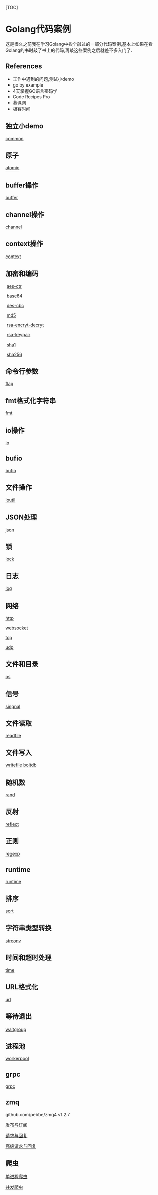 [TOC]

# Golang代码案例

这是很久之前我在学习Golang中挨个敲过的一部分代码案例,基本上如果在看Golang的书时敲了书上的代码,再敲这些案例之后就差不多入门了.

## References

- 工作中遇到的问题,测试小demo
- go by example
- 4天掌握GO语言密码学
- Code Recipes Pro
- 慕课网
- 极客时间

## 独立小demo

[common](https://github.com/chinaliuhan/lh-example/tree/main/lh-common)

## 原子

[atomic](https://github.com/chinaliuhan/lh-example/tree/main/lh-atomic)

## buffer操作

[buffer](https://github.com/chinaliuhan/lh-example/tree/main/lh-buffer)

## channel操作

[channel](https://github.com/chinaliuhan/lh-example/tree/main/lh-channel)

## context操作

[context](https://github.com/chinaliuhan/lh-example/tree/main/lh-context)

## 加密和编码

​    [aes-ctr](https://github.com/chinaliuhan/lh-example/tree/main/lh-encrypt/aes-ctr)

​    [base64](https://github.com/chinaliuhan/lh-example/tree/main/lh-encrypt/base64)

​    [des-cbc](https://github.com/chinaliuhan/lh-example/tree/main/lh-encrypt/des-cbc)

​    [md5](https://github.com/chinaliuhan/lh-example/tree/main/lh-encrypt/md5)

​    [rsa-encryt-decryt](https://github.com/chinaliuhan/lh-example/tree/main/lh-encrypt/rsa-encryt-decryt)

​    [rsa-keypair](https://github.com/chinaliuhan/lh-example/tree/main/lh-encrypt/rsa-keypair)

​    [sha1](https://github.com/chinaliuhan/lh-example/tree/main/lh-encrypt/sha1)

​    [sha256](https://github.com/chinaliuhan/lh-example/tree/main/lh-encrypt/sha256)

## 命令行参数

[flag](https://github.com/chinaliuhan/lh-example/tree/main/lh-flag)

## fmt格式化字符串

[fmt](https://github.com/chinaliuhan/lh-example/tree/main/lh-fmt)

## io操作

[io](https://github.com/chinaliuhan/lh-example/tree/main/lh-io)

## bufio

[bufio](https://github.com/chinaliuhan/lh-example/tree/main/lh-bufio)

## 文件操作

[ioutil](https://github.com/chinaliuhan/lh-example/tree/main/lh-ioutil)

## JSON处理

[json](https://github.com/chinaliuhan/lh-example/tree/main/lh-json)

## 锁

[lock](https://github.com/chinaliuhan/lh-example/tree/main/lh-lock)

## 日志

[log](https://github.com/chinaliuhan/lh-example/tree/main/lh-log)

## 网络

[http](https://github.com/chinaliuhan/lh-example/tree/main/lh-network/lh-http)

[websocket](https://github.com/chinaliuhan/lh-example/tree/main/lh-network/lh-websocket)

[tcp](https://github.com/chinaliuhan/lh-example/tree/main/lh-network/lh-tcp)

[udp](https://github.com/chinaliuhan/lh-example/tree/main/lh-udp)

## 文件和目录

[os](https://github.com/chinaliuhan/lh-example/tree/main/lh-os)

## 信号

[singnal](https://github.com/chinaliuhan/lh-example/tree/main/lh-singnal)

## 文件读取

[readfile](https://github.com/chinaliuhan/lh-example/tree/main/lh-readfile)

## 文件写入

[writefile](https://github.com/chinaliuhan/lh-example/tree/main/lh-writefile)
[boltdb](https://github.com/chinaliuhan/lh-example/tree/main/lh-writefile/boltdb)

## 随机数

[rand](https://github.com/chinaliuhan/lh-example/tree/main/lh-rand)

## 反射

[reflect](https://github.com/chinaliuhan/lh-example/tree/main/lh-reflect)

## 正则

[regexp](https://github.com/chinaliuhan/lh-example/tree/main/lh-regexp)

## runtime

[runtime](https://github.com/chinaliuhan/lh-example/tree/main/lh-runtime)

## 排序

[sort](https://github.com/chinaliuhan/lh-example/tree/main/lh-sort)

## 字符串类型转换

[strconv](https://github.com/chinaliuhan/lh-example/tree/main/lh-strconv)

## 时间和超时处理

[time](https://github.com/chinaliuhan/lh-example/tree/main/lh-time)

## URL格式化

[url](https://github.com/chinaliuhan/lh-example/tree/main/lh-url)

## 等待退出

[waitgroup](https://github.com/chinaliuhan/lh-example/tree/main/lh-waitgroup)

## 进程池

[workerpool](https://github.com/chinaliuhan/lh-example/tree/main/lh-workerpool)

## grpc

[grpc](https://github.com/chinaliuhan/lh-example/tree/main/lh-grpc)

## zmq

github.com/pebbe/zmq4 v1.2.7

[发布与订阅](https://github.com/chinaliuhan/lh-example/tree/main/lh-zmq/pub-sub)

[请求与回复](https://github.com/chinaliuhan/lh-example/tree/main/lh-zmq/req-rep)

[高级请求与回复](https://github.com/chinaliuhan/lh-example/tree/main/lh-zmq/dealer-router)

## 爬虫

[单进程爬虫](https://github.com/chinaliuhan/lh-example/tree/main/lh-crawler/single)

[并发爬虫](https://github.com/chinaliuhan/lh-example/tree/main/lh-zmq/cocurrent)

